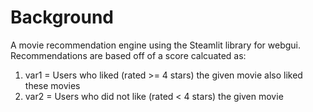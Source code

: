 # Background

A movie recommendation engine using the Steamlit library for webgui. Recommendations are based off of a score calcuated as:
1. var1 = Users who liked (rated >= 4 stars) the given movie also liked these movies
2. var2 = Users who did not like (rated < 4 stars) the given movie
